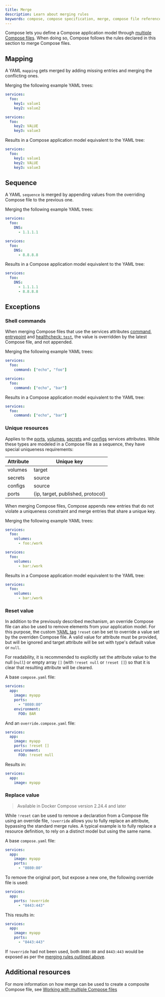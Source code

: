 ```yaml
---
title: Merge
description: Learn about merging rules
keywords: compose, compose specification, merge, compose file reference
---
```


Compose lets you define a Compose application model through [multiple Compose files](https://docs.docker.com/compose/multiple-compose-files/). 
When doing so, Compose follows the rules declared in this section to merge Compose files.

## Mapping

A YAML `mapping` gets merged by adding missing entries and merging the conflicting ones.

Merging the following example YAML trees:

```yaml
services:
  foo:
    key1: value1
    key2: value2
```

```yaml
services:
  foo:
    key2: VALUE
    key3: value3
```

Results in a Compose application model equivalent to the YAML tree:

```yaml
services:
  foo:
    key1: value1
    key2: VALUE
    key3: value3
```

## Sequence

A YAML `sequence` is merged by appending values from the overriding Compose file to the previous one.

Merging the following example YAML trees:

```yaml
services:
  foo:
    DNS:
      - 1.1.1.1
```

```yaml
services:
  foo:
    DNS: 
      - 8.8.8.8
```

Results in a Compose application model equivalent to the YAML tree:

```yaml
services:
  foo:
    DNS:
      - 1.1.1.1
      - 8.8.8.8
```

## Exceptions

### Shell commands

When merging Compose files that use the services attributes [command](05-services.md#command), [entrypoint](05-services.md#entrypoint) and [healthcheck: `test`](05-services.md#healthcheck), the value is overridden by the latest Compose file, and not appended.

Merging the following example YAML trees:

```yaml
services:
  foo:
    command: ["echo", "foo"]
```

```yaml
services:
  foo:
    command: ["echo", "bar"]
```

Results in a Compose application model equivalent to the YAML tree:

```yaml
services:
  foo:
    command: ["echo", "bar"]
```

### Unique resources

Applies to the [ports](05-services.md#ports), [volumes](05-services.md#volumes), [secrets](05-services.md#secrets) and [configs](05-services.md#configs) services attributes.
While these types are modeled in a Compose file as a sequence, they have special uniqueness requirements:

| Attribute   | Unique key               |
|-------------|--------------------------|
| volumes     |  target                  |
| secrets     |  source                  |
| configs     |  source                  |
| ports       |  {ip, target, published, protocol}   |

When merging Compose files, Compose appends new entries that do not violate a uniqueness constraint and merge entries that share a unique key.

Merging the following example YAML trees:

```yaml
services:
  foo:
    volumes:
      - foo:/work
```

```yaml
services:
  foo:
    volumes:
      - bar:/work
```

Results in a Compose application model equivalent to the YAML tree:

```yaml
services:
  foo:
    volumes:
      - bar:/work
```

### Reset value

In addition to the previously described mechanism, an override Compose file can also be used to remove elements from your application model.
For this purpose, the custom [YAML tag](https://yaml.org/spec/1.2.2/#24-tags) `!reset` can be set to
override a value set by the overriden Compose file. A valid value for attribute must be provided,
but will be ignored and target attribute will be set with type's default value or `null`. 

For readability, it is recommended to explicitly set the attribute value to the null (`null`) or empty
array `[]` (with `!reset null` or `!reset []`) so that it is clear that resulting attribute will be
cleared.

A base `compose.yaml` file:

```yaml
services:
  app:
    image: myapp
    ports:
      - "8080:80" 
    environment:
      FOO: BAR           
```

And an `override.compose.yaml` file:

```yaml
services:
  app:
    image: myapp
    ports: !reset []
    environment:
      FOO: !reset null
```

Results in:

```yaml
services:
  app:
    image: myapp
```

### Replace value

> Available in Docker Compose version 2.24.4 and later

While `!reset` can be used to remove a declaration from a Compose file using an override file, `!override` allows you 
to fully replace an attribute, bypassing the standard merge rules. A typical example is to fully replace a resource definition, to rely on a distinct model but using the same name.

A base `compose.yaml` file:

```yaml
services:
  app:
    image: myapp
    ports:
      - "8080:80"            
```

To remove the original port, but expose a new one, the following override file is used:

```yaml
services:
  app:
    ports: !override
      - "8443:443" 
```

This results in: 

```yaml
services:
  app:
    image: myapp
    ports:
      - "8443:443" 
```

If `!override` had not been used, both `8080:80` and `8443:443` would be exposed as per the [merging rules outlined above](#sequence). 

## Additional resources

For more information on how merge can be used to create a composite Compose file, see [Working with multiple Compose files](../multiple-compose-files/_index.md)

